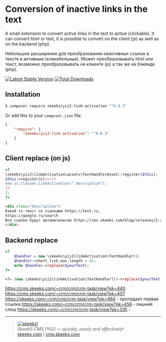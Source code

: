 Conversion of inactive links in the text
================

A small extension to convert active links in the text to active (clickable).
It can convert html or text, it is possible to convert on the client (js) as well as on the backend (php).

Небольшое расширение для преобразования неактивных ссылок в тексте в активные (кликабельные).
Может преобразовывать html или текст, возможно преобразовывать на клиенте (js) а так же на бэкенде (php).

[![Latest Stable Version](https://poser.pugx.org/skeeks/yii2-link-activation/v/stable.png)](https://packagist.org/packages/skeeks/yii2-link-activation)
[![Total Downloads](https://poser.pugx.org/skeeks/yii2-link-activation/downloads.png)](https://packagist.org/packages/skeeks/yii2-link-activation)

Installation
------------

```sh
$ composer require skeeks/yii2-link-activation "^0.0.3"
```

Or add this to your `composer.json` file:

```json
{
    "require": {
        "skeeks/yii2-link-activation": "^0.0.3"
    }
}
```

Client replace (on js)
-----

```php
<?
\skeeks\yii2\linkActivation\assets\TextHandlerAsset::register($this);
$this->registerJs(<<<JS
new sx.classes.LinkActivation(".description");
JS
);
?>
```
```html
<div class="description">
Какой то текст со ссылками https://test.ru,
https://google.ru/search
Все ссылки будут автоматически https://cms.skeeks.com/blog/releases/2-zapusk-sayta-dlya-skeeks-cms определены в этом тексте и станут кликабельными
</div>
```


Backend replace
-----

```php
<?
    $handler = new \skeeks\yii2\linkActivation\TextHandler();
    $handler->short_link_max_length = 45;
    echo $handler->replace($yourText);
?>
```

```php
<?= (new \skeeks\yii2\linkActivation\TextHandler())->replace($yourText); ?>
```





https://cms.skeeks.com/~crm/crm/crm-task/view?pk=440
https://cms.skeeks.com/~crm/crm/crm-task/view?pk=407
https://skeeks.com/~crm/crm/crm-task/view?pk=464 - пропадает первая ссылка
https://skeeks.com/~crm/crm/crm-task/view?pk=456 - лишний слеш
https://skeeks.com/~crm/crm/crm-task/view?pk=335 - 

___

> [![skeeks!](https://skeeks.com/img/logo/logo-no-title-80px.png)](https://skeeks.com)  
<i>SkeekS CMS (Yii2) — quickly, easily and effectively!</i>  
[skeeks.com](https://skeeks.com) | [cms.skeeks.com](https://cms.skeeks.com)

